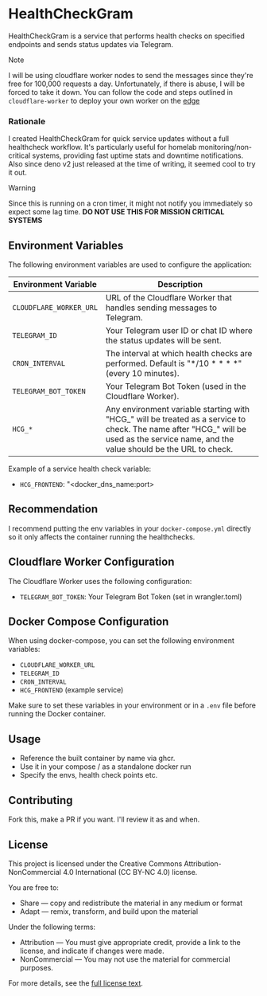 # HealthCheckGram

HealthCheckGram is a service that performs health checks on specified endpoints and sends status updates via Telegram.

> [!NOTE] 
> I will be using cloudflare worker nodes to send the messages since they're free for 100,000 requests a day. Unfortunately, if there is abuse, I will be forced to take it down. You can follow the code and steps outlined in `cloudflare-worker` to deploy your own worker on the [edge](https://developers.cloudflare.com/workers/)

### Rationale
I created HealthCheckGram for quick service updates without a full healthcheck workflow. It's particularly useful for homelab monitoring/non-critical systems, providing fast uptime stats and downtime notifications. Also since deno v2 just released at the time of writing, it seemed cool to try it out.

> [!WARNING] 
> Since this is running on a cron timer, it might not notify you immediately so expect some lag time. **DO NOT USE THIS FOR MISSION CRITICAL SYSTEMS**


## Environment Variables

The following environment variables are used to configure the application:

| Environment Variable | Description |
|----------------------|-------------|
| `CLOUDFLARE_WORKER_URL` | URL of the Cloudflare Worker that handles sending messages to Telegram. |
| `TELEGRAM_ID` | Your Telegram user ID or chat ID where the status updates will be sent. |
| `CRON_INTERVAL` | The interval at which health checks are performed. Default is "*/10 * * * *" (every 10 minutes). |
| `TELEGRAM_BOT_TOKEN` | Your Telegram Bot Token (used in the Cloudflare Worker). |
| `HCG_*` | Any environment variable starting with "HCG_" will be treated as a service to check. The name after "HCG_" will be used as the service name, and the value should be the URL to check. |

Example of a service health check variable:
- `HCG_FRONTEND`: "<docker_dns_name:port>

## Recommendation
I recommend putting the env variables in your `docker-compose.yml` directly so it only affects the container running the healthchecks.

## Cloudflare Worker Configuration

The Cloudflare Worker uses the following configuration:

- `TELEGRAM_BOT_TOKEN`: Your Telegram Bot Token (set in wrangler.toml)

## Docker Compose Configuration

When using docker-compose, you can set the following environment variables:

- `CLOUDFLARE_WORKER_URL`
- `TELEGRAM_ID`
- `CRON_INTERVAL`
- `HCG_FRONTEND` (example service)

Make sure to set these variables in your environment or in a `.env` file before running the Docker container.

## Usage

- Reference the built container by name via ghcr.
- Use it in your compose / as a standalone docker run
- Specify the envs, health check points etc.


## Contributing

Fork this, make a PR if you want. I'll review it as and when.

## License

This project is licensed under the Creative Commons Attribution-NonCommercial 4.0 International (CC BY-NC 4.0) license.

You are free to:
- Share — copy and redistribute the material in any medium or format
- Adapt — remix, transform, and build upon the material

Under the following terms:
- Attribution — You must give appropriate credit, provide a link to the license, and indicate if changes were made.
- NonCommercial — You may not use the material for commercial purposes.

For more details, see the [full license text](https://creativecommons.org/licenses/by-nc/4.0/legalcode).
